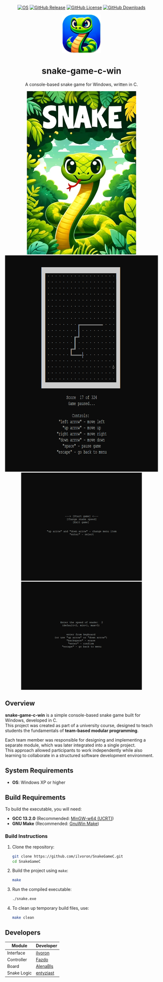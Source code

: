 <div align="center">
  
  <a href="" title="OS">![OS](https://img.shields.io/badge/os-Windows-blue?cacheSeconds=3600)</a>
  <a href="" title="GitHub Release">![GitHub Release](https://img.shields.io/github/v/release/ilvoron/SnakeGameC?cacheSeconds=300)</a>
  <a href="" title="GitHub License">![GitHub License](https://img.shields.io/github/license/ilvoron/SnakeGameC?cacheSeconds=3600)</a>
  <a href="" title="GitHub Downloads">![GitHub Downloads](https://img.shields.io/github/downloads/ilvoron/SnakeGameC/total?cacheSeconds=300)</a>
  
</div>

<div align="center">
 <picture>
   <source srcset="promo/snake_logo.png" width="128px" alt="Snake Game Logo" />
   <img src="promo/snake_logo.png" width="128px" alt="Snake Game Logo" />
 </picture>
</div>

<h1 align="center">snake-game-c-win</h1>

<p align="center">A console-based snake game for Windows, written in C.</p>

<p align="center">
  <picture>
    <source srcset="promo/snake_cover.png" height="539px"/>
    <img src="promo/snake_cover.png" height="539px" alt="Snake Game Cover" />
  </picture>
  <picture>
     <source srcset="promo/snake_screenshot_1.png" height="714px"/>
     <img src="promo/snake_screenshot_1.png" height="714px" alt="Snake Game Screenshot 1" />
  </picture>
  <picture>
     <source srcset="promo/snake_screenshot_2.png" height="357px"/>
     <img src="promo/snake_screenshot_2.png" height="357px" alt="Snake Game Screenshot 2" />
  </picture>
  <picture>
     <source srcset="promo/snake_screenshot_3.png" height="357px"/>
     <img src="promo/snake_screenshot_3.png" height="357px" alt="Snake Game Screenshot 3" />
  </picture>
</p>

## Overview

**snake-game-c-win** is a simple console-based snake game built for Windows, developed in C.  
This project was created as part of a university course, designed to teach students the fundamentals of **team-based modular programming**.  

Each team member was responsible for designing and implementing a separate module, which was later integrated into a single project.  
This approach allowed participants to work independently while also learning to collaborate in a structured software development environment.

## System Requirements
- **OS**: Windows XP or higher

## Build Requirements
To build the executable, you will need:
- **GCC 13.2.0** (Recommended: [MinGW-w64 (UCRT)](https://winlibs.com/))
- **GNU Make** (Recommended: [GnuWin Make](https://gnuwin32.sourceforge.net/packages/make.htm))

### Build Instructions
1. Clone the repository:
   ```sh
   git clone https://github.com/ilvoron/SnakeGameC.git
   cd SnakeGameC
   ```
2. Build the project using `make`:
   ```sh
   make
   ```
3. Run the compiled executable:
   ```sh
   ./snake.exe
   ```
4. To clean up temporary build files, use:
   ```sh
   make clean
   ```

## Developers

| Module | Developer |
| ------ | --------- |
| Interface | [ilvoron](https://github.com/ilvoron) |
| Controller | [Fazdo](https://github.com/Fazdo) |
| Board | [AlenaBls](https://github.com/AlenaBls) |
| Snake Logic | [entyziast](https://github.com/entyziast) |
